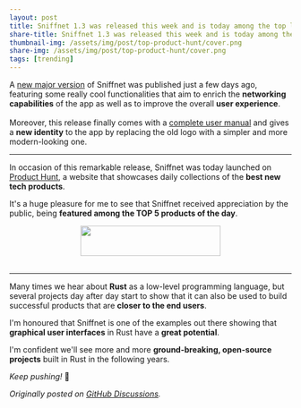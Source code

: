 ```yaml
---
layout: post
title: Sniffnet 1.3 was released this week and is today among the top launches on Product Hunt!
share-title: Sniffnet 1.3 was released this week and is today among the top launches on Product Hunt!
thumbnail-img: /assets/img/post/top-product-hunt/cover.png
share-img: /assets/img/post/top-product-hunt/cover.png
tags: [trending]
---
```


A <a href="{{ 'news/v1.3' | relative_url }}">new major version</a> of Sniffnet was published just a few days ago,
featuring some really cool functionalities that aim to enrich the **networking capabilities** of the app as well as to improve the overall **user experience**.<br><br>
Moreover, this release finally comes with a <a target="_blank" href="https://github.com/GyulyVGC/sniffnet/wiki">complete user manual</a>
and gives a **new identity** to the app by replacing the old logo with a simpler and more modern-looking one.

***

In occasion of this remarkable release, Sniffnet was today launched on <a target="_blank" href="https://www.producthunt.com">Product Hunt</a>,
a website that showcases daily collections of the **best new tech products**.

It's a huge pleasure for me to see that Sniffnet received appreciation by the public, being **featured among the TOP 5 products of the day**.

<div align="center">

<a target="_blank" href="https://www.producthunt.com/posts/sniffnet-3?utm_source=badge-top-post-badge&utm_medium=badge&utm_souce=badge-sniffnet&#0045;3"><img src="{{ 'assets/img/post/top-product-hunt/ph.svg' | relative_url }}" alt="" style="width: 250px; height: 54px;" width="250" height="54" /></a>
<br><br>
<img alt="" src="{{ 'assets/img/post/top-product-hunt/cover.png' | relative_url }}"/>

</div>

***

Many times we hear about **Rust** as a low-level programming language, but several projects day after day start to show that it can also be used to build successful products that are **closer to the end users**.

I'm honoured that Sniffnet is one of the examples out there showing that **graphical user interfaces** in Rust have a **great potential**.

I'm confident we'll see more and more **ground-breaking, open-source projects** built in Rust in the following years.

_Keep pushing!_ 🙌

_Originally posted on <a target="_blank" href="https://github.com/GyulyVGC/sniffnet/discussions/501">GitHub Discussions</a>._
